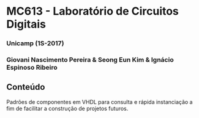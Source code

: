 # MC613 - Laboratório de Circuitos Digitais
### Unicamp (1S-2017)
### Giovani Nascimento Pereira & Seong Eun Kim & Ignácio Espinoso Ribeiro

## Conteúdo
Padrões de componentes em VHDL para consulta e rápida instanciação a fim de facilitar a construção de projetos futuros.
